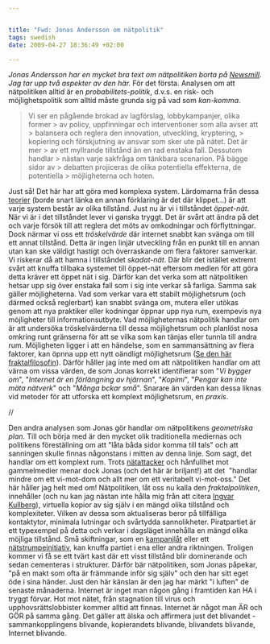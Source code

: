 ```yaml
--- 


title: "Fwd: Jonas Andersson om nätpolitik" 
tags: swedish 
date: 2009-04-27 18:36:49 +02:00 

---
```


*Jonas Andersson har en mycket bra text om nätpolitiken borta på [Newsmill](http://www.newsmill.se/artikel/2009/04/27/satt-stopp-vi-mot-dom-tanket-pa-natet). Jag tar upp två aspekter av den här.* För det första. Analysen om att nätpolitiken alltid är en *probabilitets-politik*, d.v.s. en risk- och möjlighetspolitik som alltid måste grunda sig på vad som *kan-komma*.

> Vi ser en pågående brokad av lagförslag, lobbykampanjer, olika former > av policy, uppfinningar och interventioner som alla avser att > balansera och reglera den innovation, utveckling, kryptering, > kopiering och förskjutning av ansvar som sker ute på nätet. Det är mer > av ett myllrande tillstånd än en rad enstaka fall. Dessutom handlar > nästan varje sakfråga om tänkbara scenarion. På bägge sidor av > debatten projiceras de olika potentiella effekterna, de potentiella > möjligheterna och hoten.

Just så! Det här har att göra med komplexa system. Lärdomarna från dessa [teorier](http://www.youtube.com/watch?v=tXLMeL5nVQk) (borde snart länka en annan förklaring är det där klippet...) är att varje system består av olika tillstånd. Just nu är vi i tillståndet *öppet-nät*. När vi är i det tillståndet lever vi ganska tryggt. Det är svårt att ändra på det och varje försök till att reglera det möts av omkodningar och förflyttningar. Dock närmar vi oss ett *tröskelvärde* där internet snabbt kan svänga om till ett annat tillstånd. Detta är ingen linjär utveckling från en punkt till en annan utan kan ske väldigt hastigt och överraskande om flera faktorer samverkar. Vi riskerar då att hamna i tillståndet *skadat-nät*. Där blir det istället extremt svårt att knuffa tillbaka systemet till öppet-nät eftersom medlen för att göra detta kräver ett öppet nät i sig. Därför kan det verka som att nätpolitiken hetsar upp sig över enstaka fall som i sig inte verkar så farliga. Samma sak gäller möjligheterna. Vad som verkar vara ett stabilt möjlighetsrum (och därmed också reglerbart) kan snabbt svänga om, mutera eller utökas genom att nya praktiker eller kodningar öppnar upp nya rum, exempevis nya möjligheter till informationsutbyte. Vad möjligheternas nätpolitik handlar om är att undersöka tröskelvärderna till dessa möjlighetsrum och planlöst nosa omkring runt gränserna för att se vilka som kan tänjas eller tunnla till andra rum. Möjligheten ligger i att en händelse, som en sammansättning av flera faktorer, kan öpnna upp ett nytt oändligt möjlighetsrum ([Se den här fraktalfilosofin](http://larvalsubjects.wordpress.com/2009/04/10/thinking-the-present-what-is-philosophy/)). Därför håller jag inte med om att nätpolitiken handlar om att värna om vissa värden, de som Jonas korrekt identifierar som "*Vi bygger om*", "*Internet är en förlängning av hjärnan*", "*Kopimi*", "*Pengar kan inte mäta nätverk*" och "*Många bckar små*". Snarare än värden kan dessa liknas vid metoder för att utforska ett komplext möjlighetsrum, en *praxis*. 

//

Den andra analysen som Jonas gör handlar om nätpolitikens *geometriska plan*. Till och börja med är den mycket olik traditionella mediernas och politikens föreställning om att "låta båda sidor komma till tals" och att sanningen skulle finnas någonstans i mitten av denna linje. Som sagt, det handlar om ett komplext rum. Trots [nätattacker](http://blip.tv/file/2039795/) och hånfullhet mot gammelmedier menar dock Jonas (och det här är briljant!) att det  "handlar mindre om ett vi-mot-dom och allt mer om ett veritabelt vi-mot-oss." Det här håller jag helt med om! Nätpolitiken, låt oss nu kalla den *fraktalpolitiken*, innehåller (och nu kan jag nästan inte hålla mig från att citera [Ingvar Kullberg](http://invaektiv.com/blog/2009/04/samtal-med-ingvar-kullberg-om.html)), virtuella kopior av sig själv i en mängd olika tillstånd och komplexiteter. Vilken av dessa som aktualiseras beror på tillfälliga kontaktytor, minimala lutningar och svårtydda sannolikheter. Piratpartiet är ett typexempel på detta och verkar i dagsläget innehålla en mängd olika möjliga tillstånd. Små skiftningar, som en [kampanjlåt](http://copyriot.se/2009/04/26/om-kulturell-nihilism-och-bilden-av-ett-manligt-piratparti/) eller ett [nätstrumpeinitiativ](http://mlokit.wordpress.com/2009/04/15/fler-pirattjejer/), kan knuffa partiet i ena eller andra riktningen. Troligen kommer vi få se ett tvärt kast där ett visst tillstånd blir dominerande och sedan cementeras i strukturer. Därför bär nätpolitiken, som Jonas påpekar, "på en makt som ofta är främmande inför sig själv" och den har sitt eget öde i sina händer. Just den här känslan är den jag har märkt "i luften" de senaste månaderna. Internet är inget man någon gång i framtiden kan HA i tryggt förvar. Hot mot nätet, från stagnation till virus och upphovsrättslobbister kommer alltid att finnas. Internet är något man ÄR och GÖR på samma gång. Det gäller att älska och affirmera just det blivandet - sammankopplingens blivande, kopierandets blivande, blivandets blivande, Internet blivande. 
